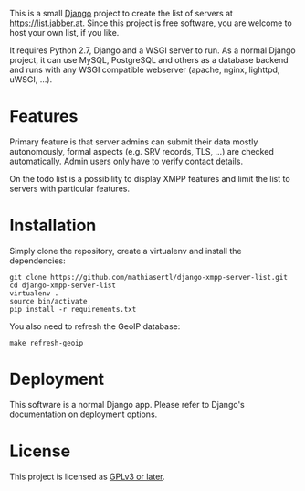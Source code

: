This is a small [Django](https://www.djangoproject.com/) project to create the
list of servers at https://list.jabber.at. Since this project is free software,
you are welcome to host your own list, if you like.

It requires Python 2.7, Django and a WSGI server to run. As a normal Django
project, it can use MySQL, PostgreSQL and others as a database backend and runs
with any WSGI compatible webserver (apache, nginx, lighttpd, uWSGI, ...).

Features
========

Primary feature is that server admins can submit their data mostly
autonomously, formal aspects (e.g. SRV records, TLS, ...) are checked
automatically. Admin users only have to verify contact details.

On the todo list is a possibility to display XMPP features and limit the list
to servers with particular features.

Installation
============

Simply clone the repository, create a virtualenv and install the dependencies:

```
git clone https://github.com/mathiasertl/django-xmpp-server-list.git
cd django-xmpp-server-list
virtualenv .
source bin/activate
pip install -r requirements.txt
```

You also need to refresh the GeoIP database:

```
make refresh-geoip
```

Deployment
==========

This software is a normal Django app. Please refer to Django's documentation on
deployment options.

License
=======

This project is licensed as [GPLv3 or
later](http://www.gnu.org/copyleft/gpl.html).
